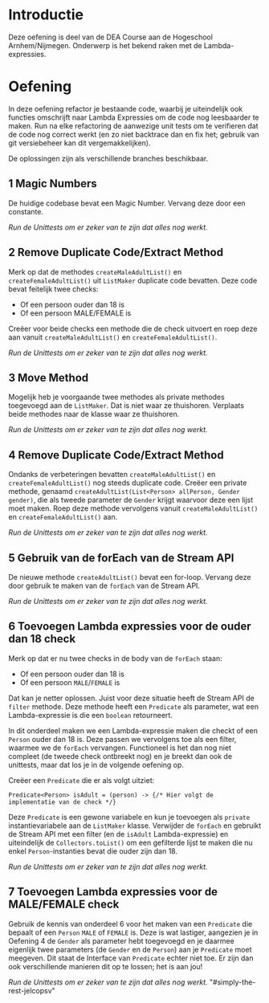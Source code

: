 # Introductie
Deze oefening is deel van de DEA Course aan de Hogeschool Arnhem/Nijmegen. Onderwerp is het bekend raken met de Lambda-expressies.

# Oefening
In deze oefening refactor je bestaande code, waarbij je uiteindelijk ook functies omschrijft naar  Lambda Expressies om de code nog leesbaarder te maken. Run na elke refactoring de aanwezige unit tests om te verifieren dat de code nog correct werkt (en zo niet backtrace dan en fix het; gebruik van git versiebeheer kan dit vergemakkelijken).

De oplossingen zijn als verschillende branches beschikbaar.

## 1 Magic Numbers
De huidige codebase bevat een Magic Number. Vervang deze door een constante. 

*Run de Unittests om er zeker van te zijn dat alles nog werkt.*

## 2 Remove Duplicate Code/Extract Method
Merk op dat de methodes `createMaleAdultList()` en `createFemaleAdultList()` uit `ListMaker` duplicate code bevatten. Deze code bevat feitelijk twee checks:

* Of een persoon ouder dan 18 is
* Of een persoon MALE/FEMALE is

Creëer voor beide checks een methode die de check uitvoert en roep deze aan vanuit `createMaleAdultList()` 
en  `createFemaleAdultList()`.

*Run de Unittests om er zeker van te zijn dat alles nog werkt.*

## 3 Move Method
Mogelijk heb je voorgaande twee methodes als private methodes toegevoegd aan de `ListMaker`. Dat is niet waar ze thuishoren. Verplaats beide methodes naar de klasse waar ze thuishoren.

*Run de Unittests om er zeker van te zijn dat alles nog werkt.*

## 4 Remove Duplicate Code/Extract Method
Ondanks de verbeteringen bevatten `createMaleAdultList()` en `createFemaleAdultList()` nog steeds duplicate code. Creëer een private methode, genaamd `createAdultList(List<Person> allPerson, Gender gender)`, die als tweede parameter de `Gender` krijgt waarvoor deze een lijst moet maken. Roep deze methode vervolgens vanuit `createMaleAdultList()` en `createFemaleAdultList()` aan.

*Run de Unittests om er zeker van te zijn dat alles nog werkt.*

## 5 Gebruik van de forEach van de Stream API
De nieuwe methode `createAdultList()` bevat een for-loop. Vervang deze door gebruik te maken van de `forEach` van de Stream API. 

*Run de Unittests om er zeker van te zijn dat alles nog werkt.*

## 6 Toevoegen Lambda expressies voor de ouder dan 18 check
Merk op dat er nu twee checks in de body van de `forEach` staan:
 * Of een persoon ouder dan 18 is
 * Of een persoon `MALE`/`FEMALE` is

Dat kan je netter oplossen. Juist voor deze situatie heeft de Stream API de `filter` methode. Deze methode heeft een `Predicate` als parameter, wat een Lambda-expressie is die een `boolean` retourneert. 

In dit onderdeel maken we een Lambda-expressie maken die checkt of een `Person` ouder dan 18 is. Deze passen we vervolgens toe als een filter, waarmee we de `forEach` vervangen. Functioneel is het dan nog niet compleet (de tweede check ontbreekt nog) en je breekt dan ook de unittests, maar dat los je in de volgende oefening op.

Creëer een `Predicate` die er als volgt uitziet:

``
    Predicate<Person> isAdult = (person) -> {/* Hier volgt de implementatie van de check */}
``

Deze `Predicate` is een gewone variabele en kun je toevoegen als `private` instantievariabele aan de `ListMaker` klasse. Verwijder de `forEach` en gebruikt de Stream API met een filter (en de `isAdult` Lambda-expressie) en uiteindelijk de `Collectors.toList()` om een gefilterde lijst te maken die nu enkel `Person`-instanties bevat die ouder zijn dan 18.

*Run de Unittests om er zeker van te zijn dat alles nog werkt.*

## 7 Toevoegen Lambda expressies voor de MALE/FEMALE check
Gebruik de kennis van onderdeel 6 voor het maken van een `Predicate` die bepaalt of een `Person` `MALE` of `FEMALE` is. Deze is wat lastiger, aangezien je in Oefening 4 de `Gender` als parameter hebt toegevoegd en je daarmee eigenlijk twee parameters (de `Gender` en de `Person`) aan je `Predicate` moet meegeven. Dit staat de Interface van `Predicate` echter niet toe. Er zijn dan ook verschillende manieren dit op te lossen; het is aan jou!

*Run de Unittests om er zeker van te zijn dat alles nog werkt.*
"#simply-the-rest-jelcopsv" 
